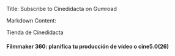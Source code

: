 Title: Subscribe to Cinedidacta on Gumroad

Markdown Content:

Tienda de Cinedidacta

#### Filmmaker 360: planifica tu producción de vídeo o cine5.0(26)
